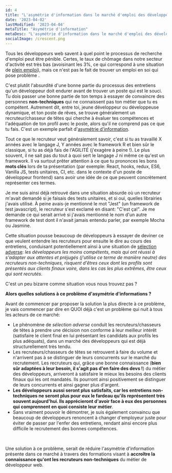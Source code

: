 ```yaml
---
id: 4
title: "L'asymétrie d'information dans le marché d'emploi des développeurs"
date: '2023-04-02'
lastModified: '2023-04-04'
metaTitle: "Asymétrie d'information"
metaDesc: "L'asymétrie d'information dans le marché d'emploi des développeurs et proposition d'une solution"
socialImage: /crescent.png
---
```


Tous les développeurs web savent à quel point le processus de recherche d'emploi peut être pénible. Certes, le taux de chômage dans notre secteur d'activité est très bas (avoisinant les 3%, ce qui correspond à une situation de [plein emploi](https://fr.wikipedia.org/wiki/Plein_emploi)), mais ce n'est pas le fait de trouver un emploi en soi qui pose problème .

C'est plutôt l'absurdité d'une bonne partie du processus des entretiens qu'un développeur doit endurer avant de trouver un poste qui est le souci. Tu dois passer une bonne partie de ton temps à essayer de convaincre des personnes **non-techniques** qui ne connaissent pas ton métier que tu es compétent. Autrement dit, entre toi, jeune développeur ou développeuse dynamique, et ton poste de rêves, se trouve généralement un recruteur/chasseur de têtes qui cherche à évaluer tes compétences et l'adéquation de ton profil avec le poste, alors qu'il ne comprend pas ce que tu fais. C'est un exemple parfait d'[asymétrie d'information](https://fr.wikipedia.org/wiki/Asym%C3%A9trie_d%27information).

Tout ce que le recruteur veut généralement savoir, c'est si tu as travaillé X années avec le langage J, Y années avec le framework R et bien sûr le classique, si tu as déjà fais de l'AGILITÉ (j'exagère à peine !). Le plus souvent,  il ne sait pas du tout à quoi sert le langage J ni même ce qu'est un framework. Il va surtout prêter attention à ce que tu prononces les bons  **mots clés** lors de ta présentation (par exemple: React, hooks, redux, ES6, Vanilla JS, tests unitaires, CI, etc. dans le contexte d'un poste de développeur frontend) sans avoir une idée de ce que peuvent concrètement représenter ces termes.

Je me suis ainsi déjà retrouvé dans une situation absurde où un recruteur m'avait demandé si je faisais des tests unitaires, et si oui, quelles librairies j'avais utilisé. À peine avais-je mentionné le mot "Jest" (un framework de test javascript), le recruteur s'est exclamé en disant: "C'est ça!". Je me demande ce qui serait arrivé si j'avais mentionné le nom d'un autre framework de test dont il n'avait jamais entendu parler, par exemple Mocha ou Jasmine.


Cette situation pousse beaucoup de développeurs à essayer de deviner ce que veulent entendre les recruteurs pour ensuite le dire au cours des entretiens, conduisant potentiellement ainsi à une situation de [sélection adverse](https://fr.wikipedia.org/wiki/S%C3%A9lection_adverse): *les développeurs les moins compétents,  mais qui ont réussi à s'adapter aux attentes et préjugés (j'utilise ce terme de manière neutre) des recruteurs non-techniques, risquent d'êtres ceux dont les profils sont présentés aux clients finaux voire, dans les cas les plus extrêmes, être ceux qui sont recrutés*.

C'est un peu bizarre comme situation vous nous trouvez pas ?

**Alors quelles solutions à ce problème d'asymétrie d'informations ?**

Avant de commencer par proposer la solution la plus directe à ce problème, je vais commencer par dire en QUOI déjà c'est un problème qui nuit à tous les acteurs de ce marché:

- Le phénomène de *sélection adverse* conduit les recruteurs/chasseurs de têtes à prendre une décision non conforme à leur meilleur intérêt (satisfaire le client final en lui présentant les candidats aux profils les plus adéquats), dans un marché des développeurs qui est déjà structurellement très tendu.
- Les recruteurs/chasseurs de têtes se retrouvent à faire du volume et n'arrivent pas à se distinguer de leurs concurrents sur le marché du recrutement. Les recruteurs qui, grâce une bonne connaissance (**bien sûr adaptées à leur besoin, il s'agit pas d'en faire des devs !**) du métier des développeurs, arriveront à satisfaire le mieux les besoins des clients finaux qui les ont mandatés. Ils pourront ainsi positivement se distinguer de leurs concurrents et ainsi gagner plus d'argent.
- **Les développeurs aussi seront plus satisfaits, car les entretiens non-techniques ne seront plus pour eux le fardeau qu'ils représentent très souvent aujourd'hui. Ils apprécieront d'avoir face à eux des personnes qui comprennent en quoi consiste leur métier**.
- Sans vraiment pouvoir le démontrer, je suis également convaincu que beaucoup de développeurs renoncent à changer d'employeur juste pour éviter de passer par l'enfer des entretiens, rendant ainsi encore plus difficile le recrutement des bonnes compétences.

&nbsp;

Une solution à ce problème, serait de réduire l'asymétrie d'information présente dans ce marché à travers des formations visant à **accroître la connaissance qu'ont les recruteurs non-techniques** du métier de développeur web.

